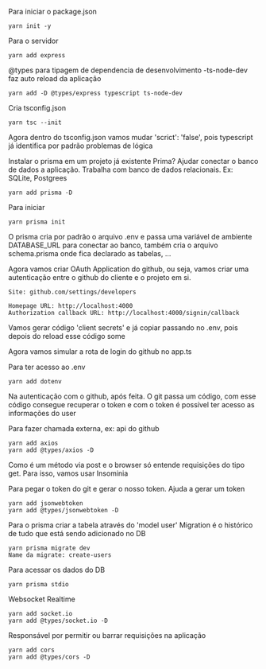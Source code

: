 Para iniciar o package.json

    yarn init -y

Para o servidor

    yarn add express

@types para tipagem de dependencia de desenvolvimento 
-ts-node-dev faz auto reload da aplicação

    yarn add -D @types/express typescript ts-node-dev

Cria tsconfig.json

    yarn tsc --init

Agora dentro do tsconfig.json vamos mudar 'scrict': 'false', pois typescript já identifica por padrão problemas de lógica


Instalar o prisma em um projeto já existente
Prima? Ajudar conectar o banco de dados a aplicação. Trabalha com banco de dados relacionais. Ex: SQLite, Postgrees

    yarn add prisma -D

Para iniciar

    yarn prisma init

O prisma cria por padrão o arquivo .env e passa uma variável de ambiente DATABASE_URL para conectar ao banco, também cria o arquivo schema.prisma onde fica declarado as tabelas, ...


Agora vamos criar OAuth Application do github, ou seja, vamos criar uma autenticação entre o github do cliente e o projeto em si.

    Site: github.com/settings/developers

    Homepage URL: http://localhost:4000
    Authorization callback URL: http://localhost:4000/signin/callback

Vamos gerar código 'client secrets' e já copiar passando no .env, pois depois do reload esse código some

Agora vamos simular a rota de login do github no app.ts

Para ter acesso ao .env

    yarn add dotenv

Na autenticação com o github, após feita. O git passa um código, com esse código consegue recuperar o token e com o token é possível ter acesso as informações do user


Para fazer chamada externa, ex: api do github

    yarn add axios
    yarn add @types/axios -D

Como é um método via post e o browser só entende requisições do tipo get. Para isso, vamos usar Insominia


Para pegar o token do git e gerar o nosso token. Ajuda a gerar um token

    yarn add jsonwebtoken
    yarn add @types/jsonwebtoken -D


Para o prisma criar a tabela através do 'model user'
Migration é o histórico de tudo que está sendo adicionado no DB

    yarn prisma migrate dev
    Name da migrate: create-users

Para acessar os dados do DB

    yarn prisma stdio


Websocket
Realtime

    yarn add socket.io
    yarn add @types/socket.io -D


Responsável por permitir ou barrar requisições na aplicação

    yarn add cors
    yarn add @types/cors -D
